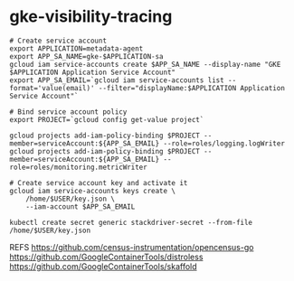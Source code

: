 # gke-visibility-tracing

```shell
# Create service account
export APPLICATION=metadata-agent
export APP_SA_NAME=gke-$APPLICATION-sa
gcloud iam service-accounts create $APP_SA_NAME --display-name "GKE $APPLICATION Application Service Account"
export APP_SA_EMAIL=`gcloud iam service-accounts list --format='value(email)' --filter="displayName:$APPLICATION Application Service Account"`

# Bind service account policy
export PROJECT=`gcloud config get-value project`

gcloud projects add-iam-policy-binding $PROJECT --member=serviceAccount:${APP_SA_EMAIL} --role=roles/logging.logWriter
gcloud projects add-iam-policy-binding $PROJECT --member=serviceAccount:${APP_SA_EMAIL} --role=roles/monitoring.metricWriter

# Create service account key and activate it
gcloud iam service-accounts keys create \
    /home/$USER/key.json \
    --iam-account $APP_SA_EMAIL

kubectl create secret generic stackdriver-secret --from-file /home/$USER/key.json
```

REFS
https://github.com/census-instrumentation/opencensus-go
https://github.com/GoogleContainerTools/distroless
https://github.com/GoogleContainerTools/skaffold